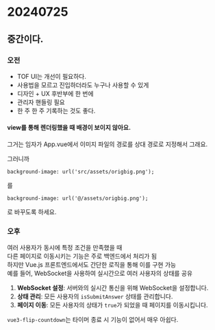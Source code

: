 # 20240725
## 중간이다.  

### 오전
- TOF UI는 개선이 필요하다.
- 사용법을 모르고 진입하더라도 누구나 사용할 수 있게
- 디자인 + UX 후반부에 한 번에
- 관리자 핸들링 필요
- 한 주 한 주 기록하는 것도 좋다.

#### view를 통해 렌더링했을 때 배경이 보이지 않아요.
그거는 임자가 App.vue에서 이미지 파일의 경로를 상대 경로로 지정해서 그래요.

그러니까

`background-image: url('src/assets/origbig.png');`

를 

`background-image: url('@/assets/origbig.png');` 

로 바꾸도록 하세요.  


### 오후
여러 사용자가 동시에 특정 조건을 만족했을 때  
다른 페이지로 이동시키는 기능은 주로 백엔드에서 처리가 됨  
하지만 Vue.js 프론트엔드에서도 간단한 로직을 통해 이를 구현 가능  
예를 들어, WebSocket을 사용하여 실시간으로 여러 사용자의 상태를 공유  

1. **WebSocket 설정**: 서버와의 실시간 통신을 위해 WebSocket을 설정합니다.
2. **상태 관리**: 모든 사용자의 `isSubmitAnswer` 상태를 관리합니다.
3. **페이지 이동**: 모든 사용자의 상태가 `true`가 되었을 때 페이지를 이동시킵니다.  

`vue3-flip-countdown`는 타이머 종료 시 기능이 없어서 매우 아쉽다.  

